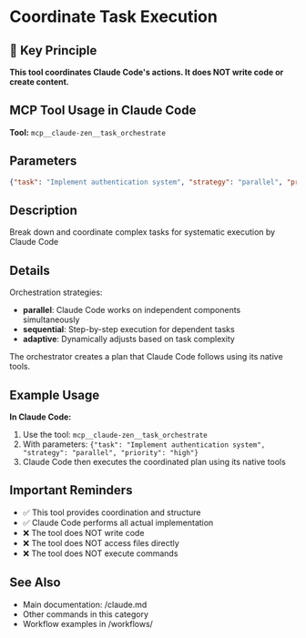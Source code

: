 # Coordinate Task Execution

## 🎯 Key Principle
**This tool coordinates Claude Code's actions. It does NOT write code or create content.**

## MCP Tool Usage in Claude Code

**Tool:** `mcp__claude-zen__task_orchestrate`

## Parameters
```json
{"task": "Implement authentication system", "strategy": "parallel", "priority": "high"}
```

## Description
Break down and coordinate complex tasks for systematic execution by Claude Code

## Details
Orchestration strategies:
- **parallel**: Claude Code works on independent components simultaneously
- **sequential**: Step-by-step execution for dependent tasks
- **adaptive**: Dynamically adjusts based on task complexity

The orchestrator creates a plan that Claude Code follows using its native tools.

## Example Usage

**In Claude Code:**
1. Use the tool: `mcp__claude-zen__task_orchestrate`
2. With parameters: `{"task": "Implement authentication system", "strategy": "parallel", "priority": "high"}`
3. Claude Code then executes the coordinated plan using its native tools

## Important Reminders
- ✅ This tool provides coordination and structure
- ✅ Claude Code performs all actual implementation
- ❌ The tool does NOT write code
- ❌ The tool does NOT access files directly
- ❌ The tool does NOT execute commands

## See Also
- Main documentation: /claude.md
- Other commands in this category
- Workflow examples in /workflows/
